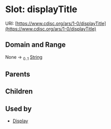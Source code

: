 
# Slot: displayTitle




URI: [https://www.cdisc.org/ars/1-0/displayTitle](https://www.cdisc.org/ars/1-0/displayTitle)


## Domain and Range

None &#8594;  <sub>0..1</sub> [String](types/String.md)

## Parents


## Children


## Used by

 * [Display](Display.md)

